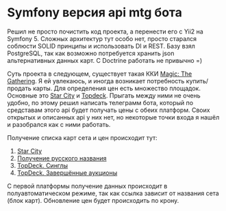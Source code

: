# Symfony версия api mtg бота

Решил не просто почистить код проекта, а перенести его с Yii2 на Symfony 5.
Сложных архитектур тут особо нет, просто старался соблюсти SOLID принципы и использовать DI и REST.
Базу взял PostgreSQL, так как возможно потребуется хранить json альтернативных данных карт.
С Doctrine работать не привычно =)

Суть проекта в следующем, существует такая ККИ [Magic: The Gathering](https://ru.wikipedia.org/wiki/Magic:_The_Gathering).
Я ей увлекаюсь, и иногда возникает потребность купить/продать карты. Для определения цен есть множество площадок. 
Основные это [Star City](https://starcitygames.com) и [Topdeck](https://topdeck.ru).
Прыгать между ними не очень удобно, по этому решил написать телеграмм бота, который по средставам этого api будет получать цены с обеих платформ.
Своих открытых и описанных api у них нет, но некоторые точки входа я нашёл и разобрался как с ними работать.

Получение списка карт сета и цен происходит тут:
1. [Star City](https://ajax.starcitygames.com/getDiscrepancies/541101)
2. [Получение русского названия](https://gatherer.wizards.com/Pages/Search/Default.aspx?name=+)
3. [TopDeck. Синглы](https://topdeck.ru/apps/toptrade/api-v1/singles/search?q=Dark+Ritual)
4. [TopDeck. Завершённые аукционы](https://topdeck.ru/apps/toptrade/api-v1/auctions/search?q=Jace)

С первой платформы получение данных происходит в полуавтоматическом режиме, так как ссылка зависит от названия сета (блок карт).
Обновление цен будет происходить по крону.